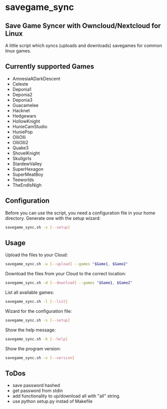 # savegame\_sync
## Save Game Syncer with Owncloud/Nextcloud for Linux
A little script which syncs (uploads and downloads) savegames for common linux games.

## Currently supported Games
* AmnesiaADarkDescent
* Celeste
* Deponia1
* Deponia2
* Deponia3
* Guacamelee
* Hacknet
* Hedgewars
* HollowKnight
* HunieCamStudio
* HuniePop
* OlliOlli
* OlliOlli2
* Quake3
* ShovelKnight
* Skullgirls
* StardewValley
* SuperHexagon
* SuperMeatBoy
* Teeworlds
* TheEndIsNigh

## Configuration
Before you can use the script, you need a configuration file
in your home directory. Generate one with the setup wizard:
```bash
savegame_sync.sh -s [--setup]
```

## Usage
Upload the files to your Cloud:
```bash
savegame_sync.sh -u [--upload] --games "$Game1, $Game2"
```

Download the files from your Cloud
to the correct location:
```bash
savegame_sync.sh -d [--download] --games "$Game1, $Game2"
```

List all available games:
```bash
savegame_sync.sh -l [--list]
```

Wizard for the configuration file:
```bash
savegame_sync.sh -s [--setup]
```

Show the help message:
```bash
savegame_sync.sh -h [--help]
```

Show the program version:
```bash
savegame_sync.sh -v [--version]
```

## ToDos
* save password hashed
* get password from stdin
* add functionality to up/download all with "all" string.
* use python setup.py instad of Makefile
